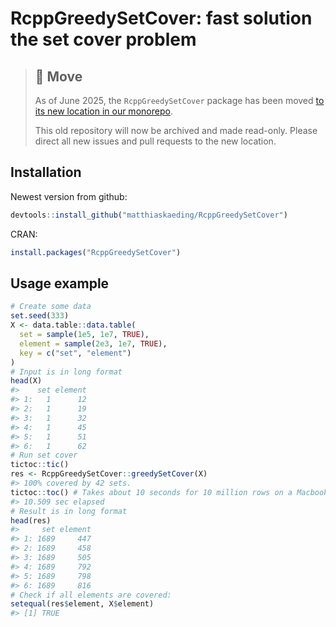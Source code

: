 # RcppGreedySetCover: fast solution the set cover problem

> ## 📢 Move
>
> As of June 2025, the `RcppGreedySetCover` package has been moved [to its new location in our monorepo](https://github.com/matthias-kaeding/set_cover/tree/main/rcpp_greedy_set_cover).
>
> This old repository will now be archived and made read-only. Please direct all new issues and pull requests to the new location.





## Installation

Newest version from github:

``` r
devtools::install_github("matthiaskaeding/RcppGreedySetCover")
```

CRAN:

``` r
install.packages("RcppGreedySetCover")
```

## Usage example

``` r
# Create some data
set.seed(333)
X <- data.table::data.table(
  set = sample(1e5, 1e7, TRUE), 
  element = sample(2e3, 1e7, TRUE), 
  key = c("set", "element")
)
# Input is in long format
head(X) 
#>    set element
#> 1:   1      12
#> 2:   1      19
#> 3:   1      32
#> 4:   1      45
#> 5:   1      51
#> 6:   1      62
# Run set cover
tictoc::tic()
res <- RcppGreedySetCover::greedySetCover(X)
#> 100% covered by 42 sets.
tictoc::toc() # Takes about 10 seconds for 10 million rows on a Macbook Air M1
#> 10.509 sec elapsed
# Result is in long format
head(res) 
#>     set element
#> 1: 1689     447
#> 2: 1689     458
#> 3: 1689     505
#> 4: 1689     792
#> 5: 1689     798
#> 6: 1689     816
# Check if all elements are covered:
setequal(res$element, X$element)
#> [1] TRUE
```
